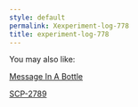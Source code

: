 ```yaml
---
style: default
permalink: Xexperiment-log-778
title: experiment-log-778
---
```

You may also like:

[Message In A Bottle](http://scp-wiki.net/message-in-a-bottle)

[SCP-2789](http://scp-wiki.net/scp-2789)

